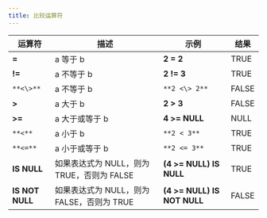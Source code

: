 ```yaml
---
title: 比较运算符
---
```


| 运算符          | 描述                                      | 示例                        | 结果   |
| --------------- | ----------------------------------------- | --------------------------- | ------ |
| **=**           | a 等于 b                                  | **2 = 2**                   | TRUE   |
| **!=**          | a 不等于 b                                | **2 != 3**                  | TRUE   |
| `**<\>**`       | a 不等于 b                                | `**2 <\> 2**`               | FALSE  |
| **>**           | a 大于 b                                  | **2 > 3**                   | FALSE  |
| **>=**          | a 大于或等于 b                            | **4 >= NULL**               | NULL   |
| `**<**`         | a 小于 b                                  | `**2 < 3**`                 | TRUE   |
| `**<=**`        | a 小于或等于 b                            | `**2 <= 3**`                | TRUE   |
| **IS NULL**     | 如果表达式为 NULL，则为 TRUE，否则为 FALSE | **(4 >= NULL) IS NULL**     | TRUE   |
| **IS NOT NULL** | 如果表达式为 NULL，则为 FALSE，否则为 TRUE | **(4 >= NULL) IS NOT NULL** | FALSE  |